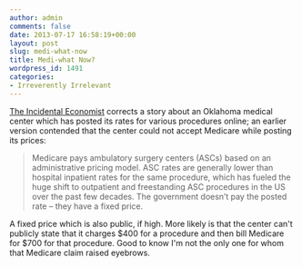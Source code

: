 ```yaml
---
author: admin
comments: false
date: 2013-07-17 16:58:19+00:00
layout: post
slug: medi-what-now
title: Medi-what Now?
wordpress_id: 1491
categories:
- Irreverently Irrelevant
---
```


[The Incidental Economist](http://theincidentaleconomist.com/wordpress/does-medicare-forbid-posting-surgery-center-prices/) corrects a story about an Oklahoma medical center which has posted its rates for various procedures online; an earlier version contended that the center could not accept Medicare while posting its prices:

> Medicare pays ambulatory surgery centers (ASCs) based on an administrative pricing model. ASC rates are generally lower than hospital inpatient rates for the same procedure, which has fueled the huge shift to outpatient and freestanding ASC procedures in the US over the past few decades. The government doesn’t pay the posted rate – they have a fixed price.

A fixed price which is also public, if high. More likely is that the center can't publicly state that it charges $400 for a procedure and then bill Medicare for $700 for that procedure. Good to know I'm not the only one for whom that Medicare claim raised eyebrows.
